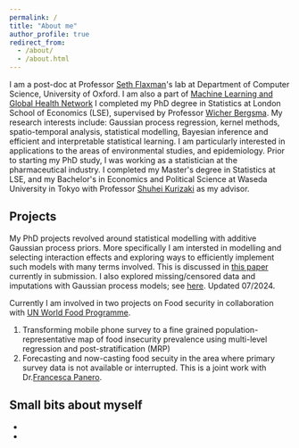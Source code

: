 ```yaml
---
permalink: /
title: "About me"
author_profile: true
redirect_from: 
  - /about/
  - /about.html
---
```

I am a post-doc at Professor [Seth Flaxman](https://sethrf.com)'s lab at Department of Computer Science, University of Oxford. I am also a part of [Machine Learning and Global Health Network](https://mlgh.net)
I completed my PhD degree in Statistics at London School of Economics (LSE), supervised by Professor [Wicher Bergsma](https://www.lse.ac.uk/statistics/people/wicher-bergsma). My research interests include: Gaussian process regression, kernel methods, spatio-temporal analysis, statistical modelling, Bayesian inference and efficient and interpretable statistical learning. I am particularly interested in applications to the areas of environmental studies, and epidemiology. Prior to starting my PhD study, I was working as a statistician at the pharmaceutical industry. I completed my Master's degree in Statistics at LSE, and my Bachelor's in Economics and Political Science at Waseda University in Tokyo with Professor [Shuhei Kurizaki](https://skurizaki.github.io) as my advisor. 

Projects
------
My PhD projects revolved around statistical modelling with additive Gaussian process priors. More specifically I am intersted in modelling and selecting interaction effects and exploring ways to efficiently implement such models with many terms involved. This is discussed in [this paper](https://arxiv.org/abs/2305.07073) currently in submission. I also explored missing/censored data and imputations with Gaussian process models; see <u><a href="https://sahokoishida.github.io/files/slides_RSS2024.pdf">here</a></u>. Updated 07/2024.
<br/>

Currently I am involved in two projects on Food security in collaboration with [UN World Food Programme](https://www.wfp.org/support-us/stories/united-nations-world-food-programme?utm_source=google&utm_medium=cpc&utm_campaign=14484934461&utm_content=128338538604&gad_source=1&gclid=Cj0KCQjw0Oq2BhCCARIsAA5hubUGlvyEPA4WAB8Z-3hs3eR5GtW19NWpvkCufQMhVgdi4qcG7i68EogaAjgxEALw_wcB&gclsrc=aw.ds). 
1. Transforming mobile phone survey to a fine grained population-representative map of food insecurity prevalence using multi-level regression and post-stratification (MRP)
2. Forecasting and now-casting food secuity in the area where primary survey data is not available or interrupted. This is a joint work with Dr.[Francesca Panero](https://francescapanero.github.io/).

Small bits about myself
-----
* 
* 